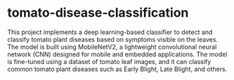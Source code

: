 # tomato-disease-classification
This project implements a deep learning-based classifier to detect and classify tomato plant diseases based on symptoms visible on the leaves. The model is built using MobileNetV2, a lightweight convolutional neural network (CNN) designed for mobile and embedded applications. The model is fine-tuned using a dataset of tomato leaf images, and it can classify common tomato plant diseases such as Early Blight, Late Blight, and others.
